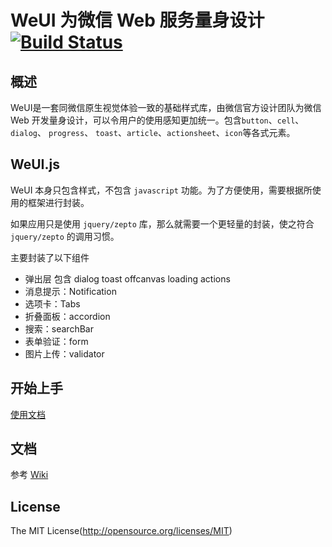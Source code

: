 WeUI 为微信 Web 服务量身设计 [![Build Status](https://travis-ci.org/progrape/weui.js.svg?branch=master)](https://travis-ci.org/progrape/weui.js)
====

## 概述

WeUI是一套同微信原生视觉体验一致的基础样式库，由微信官方设计团队为微信 Web 开发量身设计，可以令用户的使用感知更加统一。包含`button`、`cell`、`dialog`、 `progress`、 `toast`、`article`、`actionsheet`、`icon`等各式元素。

## WeUI.js

WeUI 本身只包含样式，不包含 `javascript` 功能。为了方便使用，需要根据所使用的框架进行封装。

如果应用只是使用 `jquery/zepto` 库，那么就需要一个更轻量的封装，使之符合 `jquery/zepto` 的调用习惯。

主要封装了以下组件

- 弹出层 包含 dialog toast offcanvas loading actions 
- 消息提示：Notification
- 选项卡：Tabs
- 折叠面板：accordion
- 搜索：searchBar
- 表单验证：form
- 图片上传：validator

## 开始上手

[使用文档](http://git-lt.github.io/weuijs/index.html)


## 文档

参考 [Wiki](https://github.com/progrape/weui.js/wiki) 

## License

The MIT License(http://opensource.org/licenses/MIT)